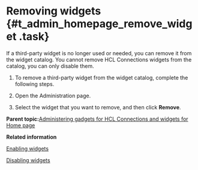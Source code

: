 # Removing widgets {#t_admin_homepage_remove_widget .task}

If a third-party widget is no longer used or needed, you can remove it from the widget catalog. You cannot remove HCL Connections widgets from the catalog, you can only disable them.

1.  To remove a third-party widget from the widget catalog, complete the following steps.
2.  Open the Administration page.

3.  Select the widget that you want to remove, and then click **Remove**.


**Parent topic:**[Administering gadgets for HCL Connections and widgets for Home page](../admin/c_admin_homepage_add_custom_widgets_homepage.md)

**Related information**  


[Enabling widgets](../admin/t_admin_homepage_enable_widgets_homepage.md)

[Disabling widgets](../admin/t_admin_homepage_disable_widgets_homepage.md)

